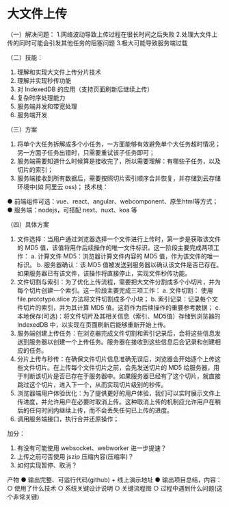 # 大文件上传

（一）解决问题：
1.网络波动导致上传过程在很长时间之后失败
2.处理大文件上传的同时可能会引发其他任务的阻塞问题
3.极大可能导致服务端过载

（二）技能：
1. 理解和实现大文件上传分片技术
2. 理解并实现秒传功能
3. 对 IndexedDB 的应用（支持页面刷新后继续上传）
4. 复杂时序处理能力
5. 服务端并发和带宽处理
6. 服务端开发

（三）方案
1. 将单个大任务拆解成多个小任务，一方面能够有效避免单个大任务超时情况；另一方面子任务出错时，只需要重试该子任务即可；
2. 服务端需要知道什么时候算是接收完了，所以需要理解：有哪些子任务，以及切片的索引；
3. 服务端接收到所有数据后，需要按照切片索引顺序合并恢复，并存储到云存储环境中(如 阿里云 oss)；
技术栈：


● 前端组件可选：vue、react、angular、webcomponent、原生html等方式；
● 服务端：nodejs，可搭配 next、nuxt、koa 等


（四）具体方案
1. 文件选择：当用户通过浏览器选择一个文件进行上传时，第一步是获取该文件的 MD5 值，该值将用作后续操作的唯一文件标识。这一阶段主要完成两项工作：
  a. 计算文件 MD5：浏览器计算文件内容的 MD5 值，作为该文件的唯一标识。
  b. 服务器确认：该 MD5 值被发送到服务器以确认该文件是否已存在。如果服务器已有该文件，该操作将直接停止，实现文件秒传功能。
2. 文件切割与索引：为了优化上传流程，需要把大文件分割成多个小切片，并为每个切片创建一个索引。这一阶段主要完成三项工作：
  a. 文件切割： 使用 file.prototype.slice 方法将文件切割成多个小块；
  b. 索引记录：记录每个文件切片的索引，并为其计算 MD5 值。这将作为后续操作的重要参考数据；
  c. 本地保存(可选)：将文件切片及其相关信息（索引、MD5值）存储到浏览器的 IndexedDB 中，以实现在页面刷新后能够重新开始上传。
3. 服务端创建上传任务：在浏览器完成文件切割和索引记录后，会将这些信息发送到服务器以创建一个上传任务。服务器在接收到这些信息后会记录和创建相应的任务。
4. 分片上传与秒传：在确保文件切片信息准确无误后，浏览器会开始逐个上传这些文件切片。在上传每个文件切片之前，会先发送切片的 MD5 给服务器，用于判断该切片是否已存在于服务器中。如果服务器已经有了这个切片，就直接跳过这个切片，进入下一个，从而实现切片级别的秒传。
5. 浏览器端用户体验优化：为了提供更好的用户体验，我们可以实时展示文件上传进度，并允许用户在必要时取消上传。这种取消上传的机制应允许用户在稍后的任何时间内继续上传，而不会丢失任何已上传的进度。
6. 调用服务端接口，执行合并还原操作；



加分：
1. 有没有可能使用 websocket、webworker 进一步提速？
2. 上传之前可否使用 jszip 压缩内容(压缩率)？
3. 如何实现暂停、取消？


产物
● 输出完整、可运行代码(github) + 线上演示地址
● 输出项目总结，内容：
  ○ 使用了什么技术
  ○ 系统关键设计说明
  ○ 关键流程图
  ○ 过程中遇到什么问题(这个非常关键)
  